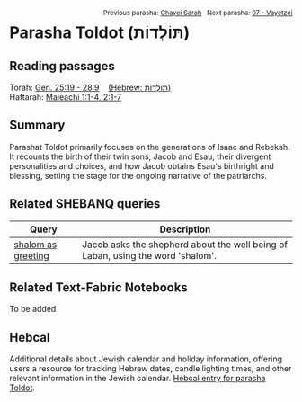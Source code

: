 <span style="float: right;"><sup>Previous parasha: <a href="../05%20-%20Chayei%20Sarah/README.md#start">Chayei Sarah</a> &nbsp;&nbsp;Next parasha: <a href="../07%20-%20Vayetzei/README.md#start">07 - Vayetzei</a></sup></span>

# Parasha Toldot (תּוֹלְדוֹת) <a name="start"></a>

## Reading passages

Torah: [Gen. 25:19 - 28:9](https://www.stepbible.org/?q=version=NASB2020|reference=Gen.28:19-28:9&options=HNVUG) &nbsp;&nbsp; [(Hebrew: תּוֹלְדוֹת)](https://tikkun.io/#/p/toldot)<br>
Haftarah: [Maleachi 1:1-4, 2:1-7](https://www.stepbible.org/?q=version=NASB2020|reference=Mal.1:1-4;2:1-7&options=HNVUG)

## Summary

Parashat Toldot primarily focuses on the generations of Isaac and Rebekah. It recounts the birth of their twin sons, Jacob and Esau, their divergent personalities and choices, and how Jacob obtains Esau's birthright and blessing, setting the stage for the ongoing narrative of the patriarchs.

## Related SHEBANQ queries

Query | Description
--- | ---
[shalom as greeting](https://shebanq.ancient-data.org/hebrew/queries?goto=3224) | Jacob asks the shepherd about the well being of Laban, using the word 'shalom'.

## Related Text-Fabric Notebooks

To be added

## Hebcal

Additional details about Jewish calendar and holiday information, offering users a resource for tracking Hebrew dates, candle lighting times, and other relevant information in the Jewish calendar. [Hebcal entry for parasha Toldot](https://www.hebcal.com/sedrot/toldot).
